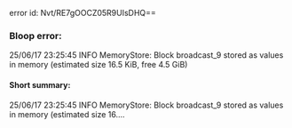 error id: Nvt/RE7gOOCZ05R9UIsDHQ==
### Bloop error:

25/06/17 23:25:45 INFO MemoryStore: Block broadcast_9 stored as values in memory (estimated size 16.5 KiB, free 4.5 GiB)
#### Short summary: 

25/06/17 23:25:45 INFO MemoryStore: Block broadcast_9 stored as values in memory (estimated size 16....